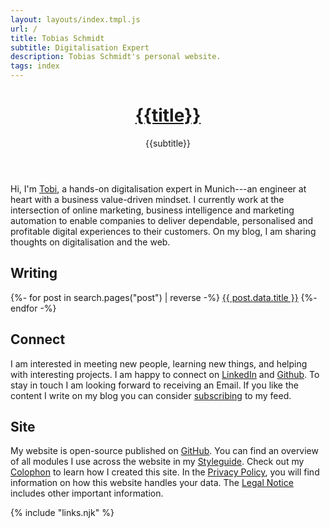 ```yaml
---
layout: layouts/index.tmpl.js
url: /
title: Tobias Schmidt
subtitle: Digitalisation Expert
description: Tobias Schmidt's personal website.
tags: index
---
```


<header>

# [{{title}}](/)

{{subtitle}}

</header>

<section>

Hi, I'm [Tobi](/profile/), a hands-on digitalisation expert in Munich---an engineer at heart with a business value-driven mindset. I currently work at the intersection of online marketing, business intelligence and marketing automation to enable companies to deliver dependable, personalised and profitable digital experiences to their customers. On my blog, I am sharing thoughts on digitalisation and the web.

</section><section>

## Writing

<nav>{%- for post in search.pages("post") | reverse -%}
<a href="{{post.data.url}}">{{ post.data.title }}</a>
{%- endfor -%}</nav>

</section><section>

## Connect

I am interested in meeting new people, learning new things, and helping with interesting projects. I am happy to connect on [LinkedIn](https://www.linkedin.com/in/{{author.x.social.linkedin}}) and [Github](https://github.com/{{author.x.social.github}}). To stay in touch I am looking forward to receiving an Email. If you like the content I write on my blog you can consider [subscribing](/subscribe/) to my feed.

</section><section>

## Site

My website is open-source published on [GitHub](https://github.com/{{author.x.social.github}}/{{site.x.domain}}). You can find an overview of all modules I use across the website in my [Styleguide](/styleguide/). Check out my [Colophon](/about/) to learn how I created this site. In the [Privacy Policy](/privacy/), you will find information on how this website handles your data. The [Legal Notice](/legal/) includes other important information.

</section>

{% include "links.njk" %}
